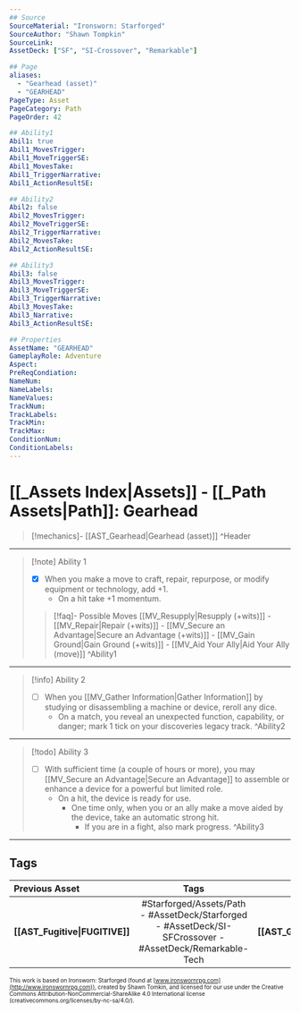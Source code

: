 ```yaml
---
## Source
SourceMaterial: "Ironsworn: Starforged"
SourceAuthor: "Shawn Tompkin"
SourceLink: 
AssetDeck: ["SF", "SI-Crossover", "Remarkable"]

## Page
aliases:
  - "Gearhead (asset)"
  - "GEARHEAD"
PageType: Asset
PageCategory: Path
PageOrder: 42

## Ability1
Abil1: true
Abil1_MovesTrigger:
Abil1_MoveTriggerSE:
Abil1_MovesTake:
Abil1_TriggerNarrative:
Abil1_ActionResultSE:

## Ability2
Abil2: false
Abil2_MovesTrigger:
Abil2_MoveTriggerSE:
Abil2_TriggerNarrative:
Abil2_MovesTake:
Abil2_ActionResultSE:

## Ability3
Abil3: false
Abil3_MovesTrigger:
Abil3_MoveTriggerSE:
Abil3_TriggerNarrative:
Abil3_MovesTake:
Abil3_Narrative:
Abil3_ActionResultSE:

## Properties
AssetName: "GEARHEAD"
GameplayRole: Adventure
Aspect:
PreReqCondiation: 
NameNum:
NameLabels:
NameValues:
TrackNum:
TrackLabels:
TrackMin:
TrackMax:
ConditionNum:
ConditionLabels:
---
```

# [[_Assets Index|Assets]] - [[_Path Assets|Path]]: Gearhead
> [!mechanics]- [[AST_Gearhead|Gearhead (asset)]] ^Header
___
> [!note] Ability 1
> - [x] When you make a move to craft, repair, repurpose, or modify equipment or technology, add +1.
> 	- On a hit take +1 momentum.
> > [!faq]- Possible Moves
> > [[MV_Resupply|Resupply (+wits)]] - [[MV_Repair|Repair (+wits)]] - [[MV_Secure an Advantage|Secure an Advantage (+wits)]] - [[MV_Gain Ground|Gain Ground (+wits)]] - [[MV_Aid Your Ally|Aid Your Ally (move)]] ^Ability1
___
> [!info] Ability 2
> - [ ] When you [[MV_Gather Information|Gather Information]] by studying or disassembling a machine or device, reroll any dice. 
> 	- On a match, you reveal an unexpected function, capability, or danger; mark 1 tick on your discoveries legacy track. ^Ability2
___
> [!todo] Ability 3
> - [ ] With sufficient time (a couple of hours or more), you may [[MV_Secure an Advantage|Secure an Advantage]] to assemble or enhance a device for a powerful but limited role. 
> 	- On a hit, the device is ready for use. 
> 		- One time only, when you or an ally make a move aided by the device, take an automatic strong hit. 
> 			- If you are in a fight, also mark progress. ^Ability3
___

## Tags
| Previous Asset | Tags | Next Asset |
| :--- | :---: | ---: |
| **[[AST_Fugitive\|FUGITIVE]]** | #Starforged/Assets/Path - #AssetDeck/Starforged - #AssetDeck/SI-SFCrossover - #AssetDeck/Remarkable-Tech | **[[AST_Gunner\|GUNNER]]** |

<font size=-2>This work is based on Ironsworn: Starforged (found at [www.ironswornrpg.com](http://www.ironswornrpg.com)), created by Shawn Tomkin, and licensed for our use under the Creative Commons Attribution-NonCommercial-ShareAlike 4.0 International license  (creativecommons.org/licenses/by-nc-sa/4.0/).</font>